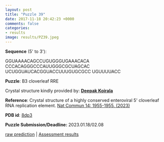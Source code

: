 ```yaml
---
layout: post
title: "Puzzle 39"
date: 2017-11-18 20:42:23 +0000
comments: false
categories: 
- results
image: results/PZ39.jpeg
---
```

**Sequence** (5' to 3'): 

GGUAAAACAGCCUGUGGGUGAAACACA
CCCACAGGGCCCAUUGGGCGCUAGCAC
UCUGGUAUCACGGUACCUUUGUGCGCC
UGUUUUACC

**Puzzle**:
B3 cloverleaf RRE 

Crystal structure kindly provided by: [**Deepak Koirala**](https://chemistry.umbc.edu/faculty/deepak-koirala/)

**Reference**:
Crystal structure of a highly conserved enteroviral 5' cloverleaf RNA replication element.
[Nat Commun 14: 1955-1955. (2023) ](https://pubmed.ncbi.nlm.nih.gov/37029118/)

**PDB id**: [8dp3](http://www.rcsb.org/pdb/explore/explore.do?structureId=8dp3) 

**Puzzle Submission/Deadline:** 2023.01.18/02.08

[raw prediction](https://github.com/rnapuzzles/rnapuzzles.github.io/tree/master/data/PZ39/pdb)    &#124;   [Assessment results](/table/2000/01/01/PZ39-3d.html)
